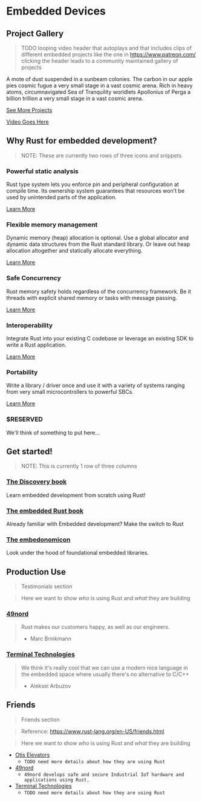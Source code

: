 # Embedded Devices

## Project Gallery

> TODO looping video header that autoplays and that includes clips of different embedded projects
> like the one in https://www.patreon.com/
> clicking the header leads to a community maintained gallery of projects

A mote of dust suspended in a sunbeam colonies. The carbon in our apple pies cosmic fugue a very small stage in a vast cosmic arena. Rich in heavy atoms, circumnavigated Sea of Tranquility worldlets Apollonius of Perga a billion trillion a very small stage in a vast cosmic arena.

[See More Projects]

[See More Projects]: #

[Video Goes Here]

[Video Goes Here]: https://www.youtube.com/watch?v=L4fB0rVJI8g

## Why Rust for embedded development?

> NOTE: These are currently two rows of three icons and snippets

### Powerful static analysis

Rust type system lets you enforce pin and peripheral configuration at compile time. Its ownership system guarantees that resources won't be used by unintended parts of the application.

[Learn More](https://github.com/rust-lang-nursery/embedded-wg/issues/118)

### Flexible memory management

Dynamic memory (heap) allocation is optional. Use a global allocator and dynamic data structures from the Rust standard library. Or leave out heap allocation altogether and statically allocate everything.

[Learn More](https://github.com/rust-lang-nursery/embedded-wg/issues/125)

### Safe Concurrency

Rust memory safety holds regardless of the concurrency framework. Be it threads with explicit shared memory or tasks with message passing.

[Learn More](https://github.com/rust-lang-nursery/embedded-wg/issues/124)

### Interoperability

Integrate Rust into your existing C codebase or leverage an existing SDK to write a Rust application.

[Learn More](https://github.com/rust-lang-nursery/embedded-wg/issues/48)

### Portability

Write a library / driver once and use it with a variety of systems ranging from very small microcontrollers to powerful SBCs.

[Learn More](https://github.com/rust-lang-nursery/embedded-wg/issues/119)

### $RESERVED

We'll think of something to put here...

## Get started!

> NOTE: This is currently 1 row of three columns

### [The Discovery book]

[The Discovery book]: https://japaric.github.io/discovery

Learn embedded development from scratch using Rust!

### [The embedded Rust book]

[The embedded Rust book]: https://book.rust-embedded.org/

Already familiar with Embedded development? Make the switch to Rust

### [The embedonomicon]

[The embedonomicon]: https://embedonomicon.rust-embedded.org/

Look under the hood of foundational embedded libraries.

## Production Use

> Testimonials section

> Here we want to show *who* is using Rust and *what* they are building

### [49nord]

[49nord]: https://49nord.de/

> Rust makes our customers happy, as well as our engineers.
> - Marc Brinkmann

### [Terminal Technologies]

[Terminal Technologies]: http://www.termt.eu/

> We think it's really cool that we can use a modern nice language in the embedded space where usually there's no alternative to C/C++
> - Aleksei Arbuzov

## Friends

> Friends section

> Reference: https://www.rust-lang.org/en-US/friends.html

> Here we want to show *who* is using Rust and *what* they are building

* [Otis Elevators](http://www.otis.com/)
    * `TODO need more details about how they are using Rust`
* [49nord]
    * `49nord develops safe and secure Industrial IoT hardware and applications using Rust.`
* [Terminal Technologies]
    * `TODO need more details about how they are using Rust`